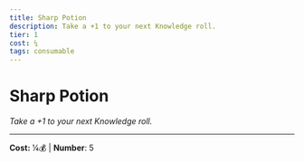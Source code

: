 ```yaml
---
title: Sharp Potion
description: Take a +1 to your next Knowledge roll.
tier: 1
cost: ¼
tags: consumable
---
```

# Sharp Potion

_Take a +1 to your next Knowledge roll._

___
**Cost:** ¼💰 | **Number**: 5
